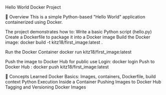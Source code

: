 Hello World Docker Project


📌 Overview
This is a simple Python-based "Hello World" application containerized using Docker.

The project demonstrates how to:
Write a basic Python script (hello.py)
Create a Dockerfile to package it into a Docker image
Build the Docker image:
docker build -t kitz18/first_image:latest .

Run the Docker Container
docker run kitz18/first_image:latest 

Push the image to Docker Hub for public use 
Login: docker login
Push to Docker Hub : docker push kitz18/first_image:latest 


🎯 Concepts Learned
Docker Basics: Images, containers, Dockerfile, build context
Python Execution Inside a Container
Pushing Images to Docker Hub
Tagging and Versioning Docker Images
